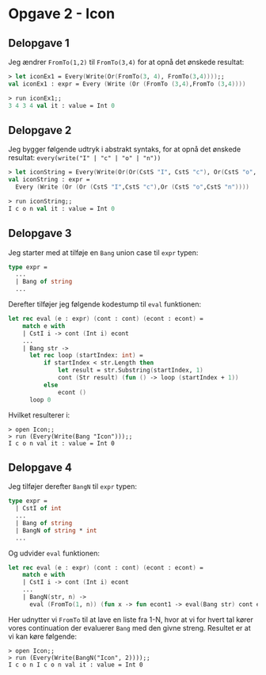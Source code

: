 # Opgave 2 - Icon
## Delopgave 1
Jeg ændrer `FromTo(1,2)` til `FromTo(3,4)` for at opnå det ønskede resultat:
```fsharp
> let iconEx1 = Every(Write(Or(FromTo(3, 4), FromTo(3,4))));;
val iconEx1 : expr = Every (Write (Or (FromTo (3,4),FromTo (3,4))))

> run iconEx1;;
3 4 3 4 val it : value = Int 0
```

## Delopgave 2
Jeg bygger følgende udtryk i abstrakt syntaks, for at opnå det ønskede resultat:
`every(write("I" | "c" | "o" | "n"))`

```fsharp
> let iconString = Every(Write(Or(Or(CstS "I", CstS "c"), Or(CstS "o", CstS "n"))));;
val iconString : expr =
  Every (Write (Or (Or (CstS "I",CstS "c"),Or (CstS "o",CstS "n"))))

> run iconString;;
I c o n val it : value = Int 0
```

## Delopgave 3
Jeg starter med at tilføje en `Bang` union case til `expr` typen:
```fsharp
type expr = 
  ...
  | Bang of string
  ...
```

Derefter tilføjer jeg følgende kodestump til `eval` funktionen:
```fsharp
let rec eval (e : expr) (cont : cont) (econt : econt) = 
    match e with
    | CstI i -> cont (Int i) econt
    ...
    | Bang str -> 
      let rec loop (startIndex: int) =
          if startIndex < str.Length then 
              let result = str.Substring(startIndex, 1)
              cont (Str result) (fun () -> loop (startIndex + 1))
          else 
              econt ()
      loop 0
```

Hvilket resulterer i:
```
> open Icon;;
> run (Every(Write(Bang "Icon")));;
I c o n val it : value = Int 0
```

## Delopgave 4
Jeg tilføjer derefter `BangN` til `expr` typen:
```fsharp
type expr = 
  | CstI of int
  ...
  | Bang of string
  | BangN of string * int
  ...
```

Og udvider `eval` funktionen:
```fsharp
let rec eval (e : expr) (cont : cont) (econt : econt) = 
    match e with
    | CstI i -> cont (Int i) econt
    ...
    | BangN(str, n) -> 
      eval (FromTo(1, n)) (fun x -> fun econt1 -> eval(Bang str) cont econt1) econt
```
Her udnytter vi `FromTo` til at lave en liste fra 1-N, hvor at vi for hvert tal kører vores continuation der evaluerer `Bang` med den givne streng.
Resultet er at vi kan køre følgende:

```
> open Icon;;
> run (Every(Write(BangN("Icon", 2))));;
I c o n I c o n val it : value = Int 0
```